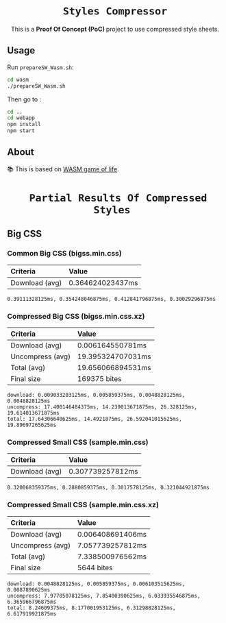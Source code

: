 <div align="center">

  <h1><code> Styles Compressor </code></h1>

  <p>
    This is a <strong> Proof Of Concept (PoC) </strong> project to use compressed style sheets.
  </p>
</div>

## Usage

Run `prepareSW_Wasm.sh`:
```bash
cd wasm
./prepareSW_Wasm.sh
```

Then go to :
```bash
cd ..
cd webapp
npm install
npm start
```

## About

📚 This is based on [WASM game of life](https://rustwasm.github.io/docs/book/game-of-life/hello-world.html).


<div align="center">
  <h1><code> Partial Results Of Compressed Styles </code></h1>
</div>

## Big CSS

### Common Big CSS (bigss.min.css)
| Criteria       | Value            |
|:-------------- |:---------------- |
| Download (avg) | 0.364624023437ms |

```
0.39111328125ms, 0.354248046875ms, 0.412841796875ms, 0.30029296875ms
```

### Compressed Big CSS (bigss.min.css.xz)
| Criteria         | Value             |
|:---------------- |:----------------- |
| Download (avg)   |  0.006164550781ms |
| Uncompress (avg) | 19.395324707031ms |
| Total (avg)      | 19.656066894531ms |
| Final size       | 169375 bites      |

```
download: 0.009033203125ms, 0.005859375ms, 0.0048828125ms, 0.0048828125ms
uncompress: 17.400146484375ms, 14.239013671875ms, 26.328125ms, 19.614013671875ms
total: 17.64306640625ms, 14.4921875ms, 26.592041015625ms, 19.89697265625ms
```



### Compressed Small CSS (sample.min.css)
| Criteria       | Value            |
|:-------------- |:---------------- |
| Download (avg) | 0.307739257812ms |

```
0.320068359375ms, 0.2880859375ms, 0.3017578125ms, 0.321044921875ms
```

### Compressed Small CSS (sample.min.css.xz)
| Criteria         | Value            |
|:---------------- |:---------------- |
| Download (avg)   | 0.006408691406ms |
| Uncompress (avg) | 7.057739257812ms |
| Total (avg)      | 7.338500976562ms |
| Final size       | 5644 bites       |

```
download: 0.0048828125ms, 0.005859375ms, 0.006103515625ms, 0.0087890625ms
uncompress: 7.97705078125ms, 7.85400390625ms, 6.033935546875ms, 6.365966796875ms
total: 8.24609375ms, 8.177001953125ms, 6.31298828125ms, 6.617919921875ms
```

